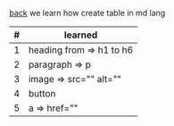 [back](../README.md)
we learn how create table in md lang

|# | learned
|-|-|
|1|heading from => h1 to h6
|2|paragraph => p
|3|image => src="" alt=""
|4|button
|5|a => href=""
